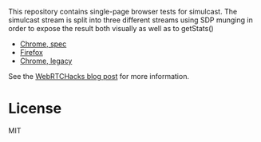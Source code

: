 This repository contains single-page browser tests for simulcast.
The simulcast stream is split into three different streams using SDP munging in order to expose
the result both visually as well as to getStats()

* [Chrome, spec](https://aggresss.github.io/simulcast-playground/html/rid-as-mid)
* [Firefox](https://aggresss.github.io/simulcast-playground/html/firefox)
* [Chrome, legacy](https://aggresss.github.io/simulcast-playground/html/chrome)

See the [WebRTCHacks blog post](https://webrtchacks.com/a-playground-for-simulcast-without-an-sfu/) for more information.

# License
MIT
